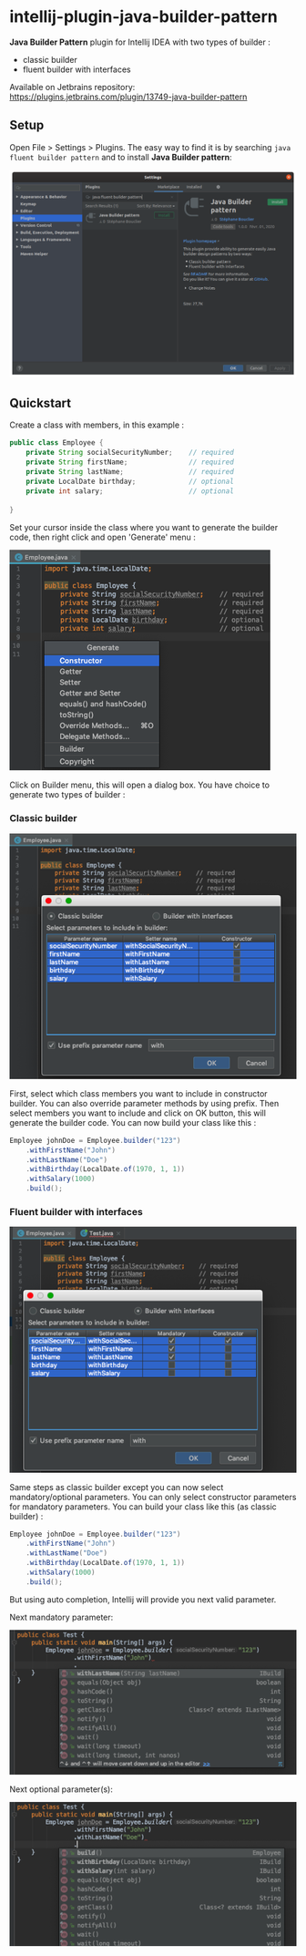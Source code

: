 # intellij-plugin-java-builder-pattern

<b>Java Builder Pattern</b> plugin for Intellij IDEA with two types of builder :
- classic builder
- fluent builder with interfaces

Available on Jetbrains repository: https://plugins.jetbrains.com/plugin/13749-java-builder-pattern

## Setup

Open File > Settings > Plugins. The easy way to find it is by searching `java fluent builder pattern` and to install <b>Java Builder pattern</b>:

![alt text](https://github.com/sbouclier/intellij-plugin-java-builder-pattern/blob/master/assets/images/install.png?raw=true "Install")

## Quickstart

Create a class with members, in this example :

```java
public class Employee {
    private String socialSecurityNumber;    // required
    private String firstName;               // required
    private String lastName;                // required
    private LocalDate birthday;             // optional
    private int salary;                     // optional

}
```

Set your cursor inside the class where you want to generate the builder code, then right click and open 'Generate' menu :

![alt text](https://github.com/sbouclier/intellij-plugin-java-builder-pattern/blob/master/assets/images/generate.png?raw=true "Generate")

Click on Builder menu, this will open a dialog box. You have choice to generate two types of builder :

### Classic builder

![alt text](https://github.com/sbouclier/intellij-plugin-java-builder-pattern/blob/master/assets/images/classic_builder.png?raw=true "Classic builder")

First, select which class members you want to include in constructor builder. You can also override parameter methods by using prefix. Then select members you want to include and click on OK button, this will generate the builder code.
You can now build your class like this :

```java
Employee johnDoe = Employee.builder("123")
    .withFirstName("John")
    .withLastName("Doe")
    .withBirthday(LocalDate.of(1970, 1, 1))
    .withSalary(1000)
    .build();
```

### Fluent builder with interfaces

![alt text](https://github.com/sbouclier/intellij-plugin-java-builder-pattern/blob/master/assets/images/builder_with_interfaces.png?raw=true "Builder with interfaces")

Same steps as classic builder except you can now select mandatory/optional parameters. You can only select constructor parameters for mandatory parameters.
You can build your class like this (as classic builder) :

```java
Employee johnDoe = Employee.builder("123")
    .withFirstName("John")
    .withLastName("Doe")
    .withBirthday(LocalDate.of(1970, 1, 1))
    .withSalary(1000)
    .build();
```

But using auto completion, Intellij will provide you next valid parameter.

Next mandatory parameter:

![alt text](https://github.com/sbouclier/intellij-plugin-java-builder-pattern/blob/master/assets/images/mandatory_parameter_completion.png?raw=true "Auto completion of next mandatory parameter")

Next optional parameter(s):

![alt text](https://github.com/sbouclier/intellij-plugin-java-builder-pattern/blob/master/assets/images/optional_parameter_completion.png?raw=true "Auto completion of next optional parameter(s)")
